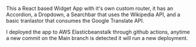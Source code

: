 This a React based Widget App with it's own custom router, it has an Accordion, a Dropdown, a Searchbar that uses the Wikipedia API, and a basic tranlastor that consumes the Google Translate API.

I deployed the app to AWS Elasticbeanstalk through github actions, anytime a new commit on the Main branch is detected it will run a new deployment.
